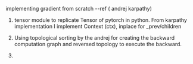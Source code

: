 implementing gradient from scratch  --ref ( andrej karpathy)

1. tensor module to replicate Tensor of pytorch in python.
    From karpathy implementation I implement Context (ctx), inplace for _prev/children

2. Using topological sorting by the andrej for creating the backward computation graph and reversed topology to execute the backward.

3. 
